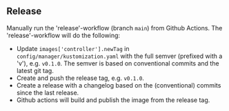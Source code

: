 ## Release
Manually run the 'release'-workflow (branch `main`) from Github Actions. The 'release'-workflow will do the following:
- Update `images['controller'].newTag` in `config/manager/kustomization.yaml` with the full semver (prefixed with a 'v'), e.g. `v0.1.0`. The semver is based on conventional commits and the latest git tag.
- Create and push the release tag, e.g. `v0.1.0`.
- Create a release with a changelog based on the (conventional) commits since the last release.
- Github actions will build and publish the image from the release tag.